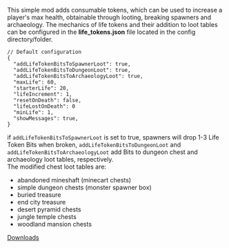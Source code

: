 This simple mod adds consumable tokens, which can be used to increase a player's max health, obtainable through looting, breaking spawners and archaeology. The mechanics of life tokens and their addition to loot tables can be configured in the **life_tokens.json** file located in the config directory/folder.

```
// Default configuration
{
  "addLifeTokenBitsToSpawnerLoot": true,
  "addLifeTokenBitsToDungeonLoot": true,
  "addLifeTokenBitsToArchaeologyLoot": true,
  "maxLife": 60,
  "starterLife": 20,
  "lifeIncrement": 1,
  "resetOnDeath": false,
  "lifeLostOnDeath": 0
  "minLife": 1,
  "showMessages": true,
}
```

if ```addLifeTokenBitsToSpawnerLoot``` is set to true, spawners will drop 1-3 Life Token Bits when broken,
```addLifeTokenBitsToDungeonLoot``` and ```addLifeTokenBitsToArchaeologyLoot``` add Bits to dungeon chest and archaeology loot tables, respectively.  
The modified chest loot tables are:
- abandoned mineshaft (minecart chests)
- simple dungeon chests (monster spawner box)
- buried treasure
- end city treasure 
- desert pyramid chests
- jungle temple chests
- woodland mansion chests

[Downloads](https://modrinth.com/mod/life-tokens)